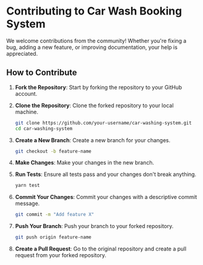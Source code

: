 # Contributing to Car Wash Booking System

We welcome contributions from the community! Whether you're fixing a bug, adding a new feature, or improving documentation, your help is appreciated.

## How to Contribute

1. **Fork the Repository**: Start by forking the repository to your GitHub account.

2. **Clone the Repository**: Clone the forked repository to your local machine.

   ```bash
   git clone https://github.com/your-username/car-washing-system.git
   cd car-washing-system
   ```

3. **Create a New Branch**: Create a new branch for your changes.

   ```bash
   git checkout -b feature-name
   ```

4. **Make Changes**: Make your changes in the new branch.

5. **Run Tests**: Ensure all tests pass and your changes don't break anything.

   ```bash
   yarn test
   ```

6. **Commit Your Changes**: Commit your changes with a descriptive commit message.

   ```bash
   git commit -m "Add feature X"
   ```

7. **Push Your Branch**: Push your branch to your forked repository.

   ```bash
   git push origin feature-name
   ```

8. **Create a Pull Request**: Go to the original repository and create a pull request from your forked repository.
